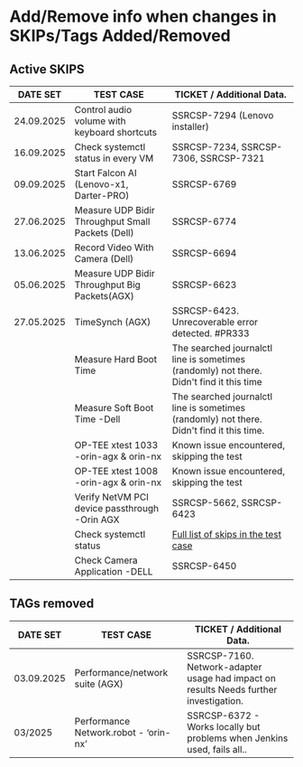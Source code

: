 # Add/Remove info when changes in SKIPs/Tags Added/Removed

## Active SKIPS

| DATE SET   | TEST CASE                                         | TICKET / Additional Data.                                                                       |
| ---------- | ------------------------------------------------- | ----------------------------------------------------------------------------------------------- |
| 24.09.2025 | Control audio volume with keyboard shortcuts      | SSRCSP-7294 (Lenovo installer)                                                                  |
| 16.09.2025 | Check systemctl status in every VM                | SSRCSP-7234, SSRCSP-7306, SSRCSP-7321                                                           |
| 09.09.2025 | Start Falcon AI (Lenovo-x1, Darter-PRO)           | SSRCSP-6769                                                                                     |
| 27.06.2025 | Measure UDP Bidir Throughput Small Packets (Dell) | SSRCSP-6774                                                                                     |
| 13.06.2025 | Record Video With Camera (Dell)                   | SSRCSP-6694                                                                                     |
| 05.06.2025 | Measure UDP Bidir Throughput Big Packets(AGX)     | SSRCSP-6623                                                                                     |
| 27.05.2025 | TimeSynch (AGX)                                   | SSRCSP-6423. Unrecoverable error detected. #PR333                                               |
|            | Measure Hard Boot Time                            | The searched journalctl line is sometimes (randomly) not there. Didn't find it this time        |
|            | Measure Soft Boot Time -Dell                      | The searched journalctl line is sometimes (randomly) not there. Didn't find it this time.       |
|            | OP-TEE xtest 1033 -orin-agx & orin-nx             | Known issue encountered, skipping the test                                                      |
|            | OP-TEE xtest 1008 -orin-agx & orin-nx             | Known issue encountered, skipping the test                                                      |
|            | Verify NetVM PCI device passthrough -Orin AGX     | SSRCSP-5662, SSRCSP-6423                                                                        |
|            | Check systemctl status                            | [Full list of skips in the test case](/Robot-Framework/test-suites/functional-tests/host.robot) |
|            | Check Camera Application -DELL                    | SSRCSP-6450                                                                                     |

## TAGs removed

| DATE SET   | TEST CASE                             | TICKET / Additional Data.                                                             |
| ---------- | ------------------------------------- | ------------------------------------------------------------------------------------- |
| 03.09.2025 | Performance/network suite (AGX)       | SSRCSP-7160. Network-adapter usage had impact on results Needs further investigation. |
| 03/2025    | Performance Network.robot - ‘orin-nx’ | SSRCSP-6372 - Works locally but problems when Jenkins used, fails all..               |
